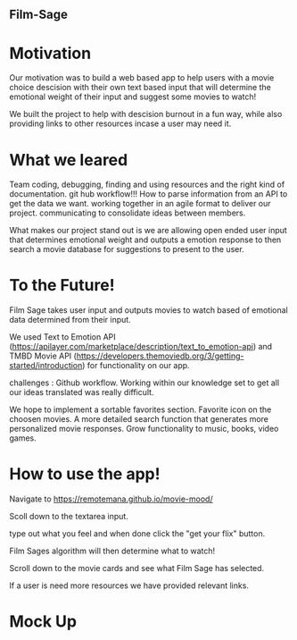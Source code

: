 ## Film-Sage

# Motivation 
 
 Our motivation was to build a web based app to help users with a movie choice descision with their own text based input that will determine the emotional weight of their input and suggest some movies to watch! 

 We built the project to help with descision burnout in a fun way, while also providing links to other resources incase a user may need it. 
 
 # What we leared 
 
 Team coding, debugging, finding and using resources and the right kind of documentation. git hub workflow!!! How to parse information from an API to get the data we want. working together in an agile format to deliver our project. communicating to consolidate ideas between members. 

 What makes our project stand out is we are allowing open ended user input that determines emotional weight and outputs a emotion response to then search a movie database for suggestions to present to the user. 


# To the Future! 

Film Sage takes user input and outputs movies to watch based of emotional data determined from their input. 

We used Text to Emotion API (https://apilayer.com/marketplace/description/text_to_emotion-api) and TMBD Movie API (https://developers.themoviedb.org/3/getting-started/introduction) for functionality on our app. 

challenges : Github workflow. Working within our knowledge set to get all our ideas translated was really difficult. 

We hope to implement a sortable favorites section. Favorite icon on the choosen movies. A more detailed search function that generates more personalized movie responses. Grow functionality to music, books, video games. 

# How to use the app!

Navigate to https://remotemana.github.io/movie-mood/

Scoll down to the textarea input. 

type out what you feel and when done click the "get your flix" button. 

Film Sages algorithm will then determine what to watch! 

Scroll down to the movie cards and see what Film Sage has selected. 

If a user is need more resources we have provided relevant links. 


# Mock Up